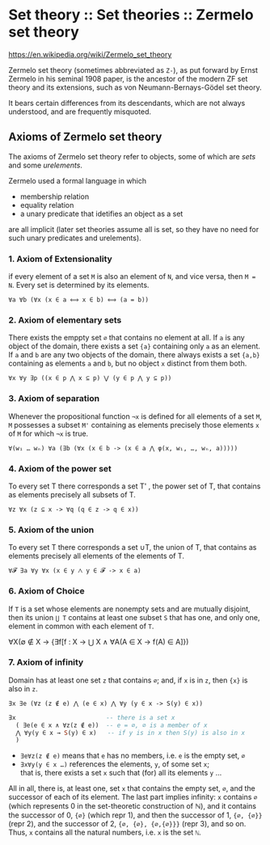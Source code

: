 # Set theory :: Set theories :: Zermelo set theory

https://en.wikipedia.org/wiki/Zermelo_set_theory

Zermelo set theory (sometimes abbreviated as `Z-`), as put forward by Ernst Zermelo in his seminal 1908 paper, is the ancestor of the modern ZF set theory and its extensions, such as von Neumann-Bernays-Gödel set theory.

It bears certain differences from its descendants, which are not always understood, and are frequently misquoted.

## Axioms of Zermelo set theory

The axioms of Zermelo set theory refer to objects, some of which are *sets* and some *urelements*.

Zermelo used a formal language in which
- membership relation
- equality relation
- a unary predicate that idetifies an object as a set

are all implicit (later set theories assume all is set, so they have no need for such unary predicates and urelements).


### 1. Axiom of Extensionality

if every element of a set `M` is also an element of `N`, and vice versa, then `M = N`. Every set is determined by its elements.

`∀a ∀b (∀x (x ∈ a ⟺ x ∈ b) ⟺ (a = b))`

### 2. Axiom of elementary sets

There exists the emppty set `∅` that contains no element at all. If `a` is any object of the domain, there exists a set `{a}` containing only `a` as an element. If `a` and `b` are any two objects of the domain, there always exists a set `{a,b}` containing as elements `a` and `b`, but no object `x` distinct from them both.

`∀x ∀y ∃p ((x ∈ p ⋀ x ⊆ p) ⋁ (y ∈ p ⋀ y ⊆ p))`

### 3. Axiom of separation

Whenever the propositional function `¬x` is defined for all elements of a set `M`, `M` possesses a subset `M'` containing as elements precisely those elements `x` of `M` for which `¬x` is true.

`∀(w₁ … wₙ) ∀a (∃b (∀x (x ∈ b -> (x ∈ a ⋀ φ(x, w₁, …, wₙ, a)))))`

### 4. Axiom of the power set

To every set T there corresponds a set T' , the power set of T, that contains as elements precisely all subsets of T.

`∀z ∀x (z ⊆ x -> ∀q (q ∈ z -> q ∈ x))`


### 5. Axiom of the union

To every set T there corresponds a set ∪T, the union of T, that contains as elements precisely all elements of the elements of T.

`∀𝓕 ∃a ∀y ∀x (x ∈ y ⋀ y ∈ 𝓕 -> x ∈ a)`

### 6. Axiom of Choice
 
If `T` is a set whose elements are nonempty sets and are mutually disjoint, then its union `⋃ T` contains at least one subset `S` that has one, and only one, element in common with each element of `T`.

∀X(∅ ∉ X -> {∃f[f : X → ⋃ X ∧ ∀A(A ∈ X -> f(A) ∈ A]})


### 7. Axiom of infinity

Domain has at least one set `z` that contains `∅`; and, if `x` is in `z`, then `{x}` is also in `z`.

`∃x ∃e (∀z (z ∉ e) ⋀ (e ∈ x) ⋀ ∀y (y ∈ x -> S(y) ∈ x))`

```hs
∃x                         -- there is a set x
  ( ∃e(e ∈ x ∧ ∀z(z ∉ e))  -- e = ∅, ∅ is a member of x
  ⋀ ∀y(y ∈ x → S(y) ∈ x)   -- if y is in x then S(y) is also in x
  )
```

- `∃e∀z(z ∉ e)` means that `e` has no members, i.e. `e` is the empty set, `∅`
- `∃x∀y(y ∈ x …)` references the elements, `y`, of some set `x`;    
   that is, there exists a set `x` such that (for) all its elements `y` …

All in all, there is, at least one, set `x` that contains the empty set, `∅`, and the successor of each of its element. The last part implies infinity: `x` contains `∅` (which represents 0 in the set-theoretic construction of ℕ), and it contains the successor of 0, `{∅}` (which repr 1), and then the successor of 1, `{∅, {∅}}` (repr 2), and the successor of 2, `{∅, {∅}, {∅,{∅}}}` (repr 3), and so on. Thus, `x` contains all the natural numbers, i.e. `x` is the set `ℕ`.
